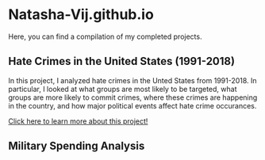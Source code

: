 # Natasha-Vij.github.io

Here, you can find a compilation of my completed projects.

## Hate Crimes in the United States (1991-2018)
In this project, I analyzed hate crimes in the Unted States from 1991-2018. In particular, I looked at what groups are most likely to be targeted, what groups are more likely to commit crimes, where these crimes are happening in the country, and how major political events affect hate crime occurances. 

[Click here to learn more about this project!](https://github.com/Natasha-Vij/Analysis-of-Hate-Crimes-in-US/blob/main/DATS%206103%20-%20Individual%20Project%202%20-%20Natasha%20Vij.html)


## Military Spending Analysis
